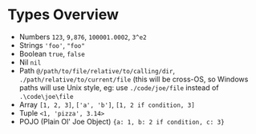# Types Overview

- Numbers `123`, `9,876`, `100001.0002`, `3^e2`
- Strings `'foo'`, `"foo"`
- Boolean `true`, `false`
- Nil `nil`
- Path `@/path/to/file/relative/to/calling/dir`, `./path/relative/to/current/file` (this will be cross-OS, so Windows paths will use Unix style, eg: use `./code/joe/file` instead of `.\code\joe\file`
- Array `[1, 2, 3]`, `['a', 'b']`, `[1, 2 if condition, 3]`
- Tuple `<1, 'pizza', 3.14>`
- POJO (Plain Ol' Joe Object) `{a: 1, b: 2 if condition, c: 3}`

